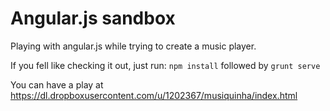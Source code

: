 # Angular.js sandbox

Playing with angular.js while trying to create a music player.

If you fell like checking it out, just run:
`npm install` followed by `grunt serve`

You can have a play at https://dl.dropboxusercontent.com/u/1202367/musiquinha/index.html
